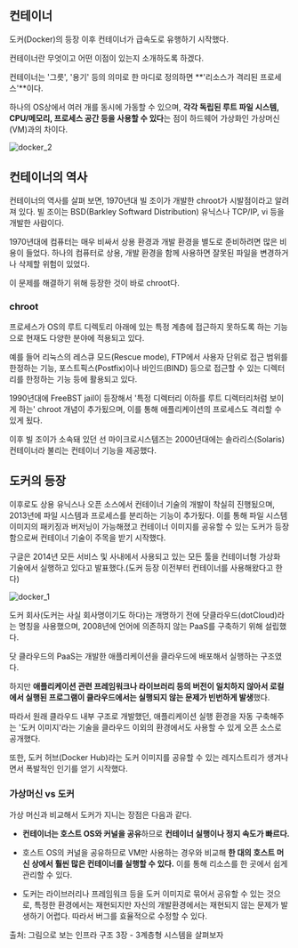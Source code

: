  ## 컨테이너 

도커(Docker)의 등장 이후 컨테이너가 급속도로 유행하기 시작했다.

컨테이너란 무엇이고 어떤 이점이 있는지 소개하도록 하겠다.

컨테이너는 '그릇', '용기' 등의 의미로 한 마디로 정의하면 **'리소스가 격리된 프로세스'**이다.

하나의 OS상에서 여러 개를 동시에 가동할 수 있으며,  **각각 독립된 루트 파일 시스템, CPU/메모리, 프로세스 공간 등을 사용할 수 있다**는 점이 하드웨어 가상화인 가상머신(VM)과의 차이다.

![docker_2](https://user-images.githubusercontent.com/15938354/112495371-30b35700-8dc7-11eb-9bc4-e01cbce0fed7.jpg)

## 컨테이너의 역사

컨테이너의 역사를 살펴 보면, 1970년대 빌 조이가 개발한 chroot가 시발점이라고 알려져 있다. 빌 조이는 BSD(Barkley Softward Distribution) 유닉스나 TCP/IP, vi 등을 개발한 사람이다.

1970년대에 컴퓨터는 매우 비싸서 상용 환경과 개발 환경을 별도로 준비하려면 많은 비용이 들었다. 하나의 컴퓨터로 상용, 개발 환경을 함께 사용하면 잘못된 파일을 변경하거나 삭제할 위험이 있었다.

이 문제를 해결하기 위해 등장한 것이 바로 chroot다.

### chroot 
프로세스가 OS의 루트 디렉토리 아래에 있는 특정 계층에 접근하지 못하도록 하는 기능으로 현재도 다양한 분야에 적용되고 있다.

예를 들어 리눅스의 레스큐 모드(Rescue mode), FTP에서 사용자 단위로 접근 범위를 한정하는 기능, 포스트픽스(Postfix)이나 바인드(BIND) 등으로 접근할 수 있는 디렉터리를 한정하는 기능 등에 활용되고 있다.

1990년대에 FreeBST jail이 등장해서 '특정 디렉터리 이하를 루트 디렉터리처럼 보이게 하는' chroot 개념이 추가됬으며, 이를 통해 애플리케이션의 프로세스도 격리할 수 있게 됬다.

이후 빌 조이가 소속돼 있던 선 마이크로시스템즈는 2000년대에는 솔라리스(Solaris) 컨테이너라 불리는 컨테이너 기능을 제공했다.


## 도커의 등장

이후로도 상용 유닉스나 오픈 소스에서 컨테이너 기술의 개발이 착실히 진행됬으며, 2013년에 파일 시스템과 프로세스를 분리하는 기능이 추가됬다. 이를 통해 파일 시스템 이미지의 패키징과 버저닝이 가능해졌고 컨테이너 이미지를 공유할 수 있는 도커가 등장함으로써 컨테이너 기술이 주목을 받기 시작했다.

구글은 2014년 모든 서비스 및 사내에서 사용되고 있는 모든 툴을 컨테이너형 가상화 기술에서 실행하고 있다고 발표했다.(도커 등장 이전부터 컨테이너를 사용해왔다고 한다)

![docker_1](https://user-images.githubusercontent.com/15938354/112495452-3f9a0980-8dc7-11eb-96ce-4a577fdffcf3.jpg)


도커 회사(도커는 사실 회사명이기도 하다)는 개명하기 전에 닷클라우드(dotCloud)라는 명칭을 사용했으며, 2008년에 언어에 의존하지 않는 PaaS를 구축하기 위해 설립했다.

닷 클라우드의 PaaS는 개발한 애플리케이션을 클라우드에 배포해서 실행하는 구조였다.

하지만 **애플리케이션 관련 프레임워크나 라이브러리 등의 버전이 일치하지 않아서 로컬에서 실행된 프로그램이 클라우드에서는 실행되지 않는 문제가 빈번하게 발생**했다.

따라서 원래 클라우드 내부 구조로 개발했던, 애플리케이션 실행 환경을 자동 구축해주는 '도커 이미지'라는 기술을 클라우드 이외의 환경에서도 사용할 수 있게 오픈 소스로 공개했다.

또한, 도커 허브(Docker Hub)라는 도커 이미지를 공유할 수 있는 레지스트리가 생겨나면서 폭발적인 인기를 얻기 시작했다.

### 가상머신 vs 도커 


가상 머신과 비교해서 도커가 지니는 장점은 다음과 같다.

- **컨테이너는 호스트 OS와 커널을 공유**하므로 **컨테이너 실행이나 정지 속도가 빠르다.**

- 호스트 OS의 커널을 공유하므로 VM만 사용하는 경우와 비교해 **한 대의 호스트 머신 상에서 훨씬 많은 컨테이너를 실행할 수 있다.** 이를 통해 리소스를 한 곳에서 쉽게 관리할 수 있다.

- 도커는 라이브러리나 프레임워크 등을 도커 이미지로 묶어서 공유할 수 있는 것으로, 특정한 환경에서는 재현되지만 자신의 개발환경에서는 재현되지 않는 문제가 발생하기 어렵다. 따라서 버그를 효율적으로 수정할 수 있다.



출처: 그림으로 보는 인프라 구조 3장 - 3계층형 시스템을 살펴보자

